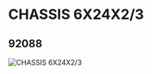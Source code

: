 # CHASSIS 6X24X2/3
## 92088
![CHASSIS 6X24X2/3](https://lc-www-live-s.legocdn.com/media/bricks/5/2/6016487.jpg)